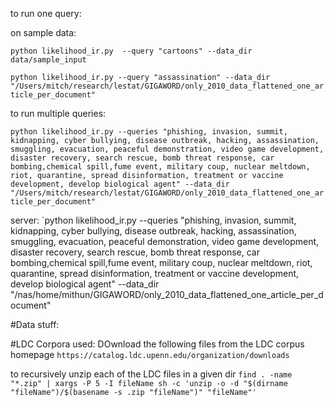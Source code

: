 to run one query:

on sample data:

`python likelihood_ir.py  --query "cartoons" --data_dir data/sample_input`

`python likelihood_ir.py --query "assassination" --data_dir "/Users/mitch/research/lestat/GIGAWORD/only_2010_data_flattened_one_article_per_document"`

to run multiple queries:


`python likelihood_ir.py --queries "phishing, invasion, summit, kidnapping, cyber bullying, disease outbreak, hacking, assassination, smuggling, evacuation, peaceful demonstration, video game development, disaster recovery, search rescue, bomb threat response, car bombing,chemical spill,fume event, military coup, nuclear meltdown, riot, quarantine, spread disinformation, treatment or vaccine development, develop biological agent" --data_dir "/Users/mitch/research/lestat/GIGAWORD/only_2010_data_flattened_one_article_per_document"`

server:
`python likelihood_ir.py --queries "phishing, invasion, summit, kidnapping, cyber bullying, disease outbreak, hacking, assassination, smuggling, evacuation, peaceful demonstration, video game development, disaster recovery, search rescue, bomb threat response, car bombing,chemical spill,fume event, military coup, nuclear meltdown, riot, quarantine, spread disinformation, treatment or vaccine development, develop biological agent" --data_dir "/nas/home/mithun/GIGAWORD/only_2010_data_flattened_one_article_per_document"


#Data  stuff:

#LDC Corpora used:
DOwnload the following files from the LDC corpus homepage
`https://catalog.ldc.upenn.edu/organization/downloads`

to recursively unzip each of the LDC files in a given dir 
`find . -name "*.zip" | xargs -P 5 -I fileName sh -c 'unzip -o -d "$(dirname "fileName")/$(basename -s .zip "fileName")" "fileName"'`
